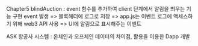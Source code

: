 Chapter5
blindAuction : event 함수를 추가하여 client 단계에서 알림을 띄우는 기능 구현
event 발생 => 블록헤더에 로그로 저장 => app.js는 이벤트 로그에 액세스하기 위해 web3 API 사용 => UI에 알림으로 표시해주는 이벤트

ASK 항공사 시스템 : 온체인과 오프체인 데이터의 차이점, 활용을 이용한 Dapp 개발
